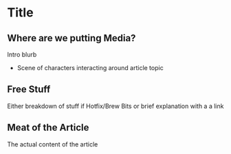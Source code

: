 # Title
## Where are we putting Media?
Intro blurb

- Scene of characters interacting around article topic 

## Free Stuff 
Either breakdown of stuff if Hotfix/Brew Bits or brief explanation with a a link 

## Meat of the Article 
The actual content of the article 


